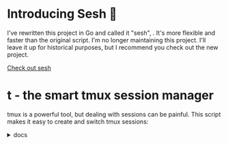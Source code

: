 # Introducing Sesh 🎉

I've rewritten this project in Go and called it "sesh", . It's more flexible and faster than the original script. I'm no longer maintaining this project. I'll leave it up for historical purposes, but I recommend you check out the new project.

[Check out sesh](https://github.com/joshmedeski/sesh)

# t - the smart tmux session manager

tmux is a powerful tool, but dealing with sessions can be painful. This script makes it easy to create and switch tmux sessions:

<details>
<summary>docs</summary>

## Prerequisites

- [tmux](https://github.com/tmux/tmux) (>= 3.2)
- [tpm](https://github.com/tmux-plugins/tpm)
- [zoxide](https://github.com/ajeetdsouza/zoxide)
- [fzf](https://github.com/junegunn/fzf) (>=0.35.0)

_Note: some users have had issues with fzf integration on tmux 3.2a where upon
spawning fzf it would lock the tmux pane. Upgrading to 3.3a seems to be a viable
workaround_ Check [#104](https://github.com/joshmedeski/t-smart-tmux-session-manager/issues/104)

```sh
brew install tmux zoxide fzf
```

Use the package manager of your OS if you are not on macOS.

## How to install

### 1. Install tpm plugin

Add the following line to your `tmux.conf` file:

```sh
set -g @plugin 'joshmedeski/t-smart-tmux-session-manager'
```

**Note:** tpm recommends you list your plugins and then run tpm at the very bottom of your `tmux.conf`.

Then, run `<prefix>I` to install the plugin.

### 2. Add to path

To use the `t` script from anywhere, select your shell environment and follow the instructions.

**Note:** you'll need to check the path of your tpm plugins. It may be `~/.tmux/plugins` or `~/.config/tmux/plugins` depending on where your `tmux.conf` is located.

<details>
<summary>bash</summary>

Add the following line to `~/.bashrc`

```sh
# ~/.tmux/plugins
export PATH=$HOME/.tmux/plugins/t-smart-tmux-session-manager/bin:$PATH
# ~/.config/tmux/plugins
export PATH=$HOME/.config/tmux/plugins/t-smart-tmux-session-manager/bin:$PATH
```

</details>

<details>
<summary>zsh</summary>

Add the following line to `~/.zprofile`

```sh
# ~/.tmux/plugins
export PATH=$HOME/.tmux/plugins/t-smart-tmux-session-manager/bin:$PATH
# ~/.config/tmux/plugins
export PATH=$HOME/.config/tmux/plugins/t-smart-tmux-session-manager/bin:$PATH
```

</details>

<details>
<summary>fish</summary>

Add the following line to `~/.config/fish/config.fish`

```fish
# ~/.tmux/plugins
fish_add_path $HOME/.tmux/plugins/t-smart-tmux-session-manager/bin
# ~/.config/tmux/plugins
fish_add_path $HOME/.config/tmux/plugins/t-smart-tmux-session-manager/bin
```

</details>

### 3. Recommended tmux settings

I recommend you add these settings to your `tmux.conf` to have a better experience with this plugin.

```sh
bind-key x kill-pane # skip "kill-pane 1? (y/n)" prompt
set -g detach-on-destroy off  # don't exit from tmux when closing a session
```

### 4. Customize Prompt (optional)

If your terminal supports [Nerd Font symbols](https://www.nerdfonts.com/), you can customize your prompt.

```sh
set -g @t-fzf-prompt '  '
```

Or you can replace the prompt with anything you'd like.

## How to use

```sh
  Run interactive mode
      t
        ctrl-s list only tmux sessions
        ctrl-x list only zoxide results
        ctrl-f list results from the find command

  Go to session (matches tmux session, zoxide result, or directory)
      t {name}

  Open popup (while in tmux)
      <prefix>+T
        ctrl-s list only tmux sessions
        ctrl-x list only zoxide results
        ctrl-f list results from the find command

  Show help
      t -h
      t --help
```

By default, this plugin is bound to `<prefix>+T` which triggers a fzf-tmux popup that display zoxide results. Type the result you want and when you hit enter it will create a tmux session and connect to it or, if the sessions already exists, switch to it.

If you are not in tmux, you can simply run `t` to start the interactive script, or call `t {name}` to jump directly to a session of your choosing.

### Key Bindings

- `ctrl-s` list only tmux sessions
- `ctrl-x` list only zoxide results
- `ctrl-f` find by directory

## Extra features

### Cloning repositories

You can quickly clone a repository to your preferred directory by using the `t` command combined with the `-r` flag (or `--repo`).

First, you have to set the `T_REPOS_DIR` variable in your shell environment. Make sure to set it where you want your repositories cloned.

<details>
<summary>bash</summary>

Add the following line to `~/.bashrc`

```sh
export T_REPOS_DIR="~/repos"
```

</details>

<details>
<summary>zsh</summary>

Add the following line to `~/.zshrc`

```sh
export T_REPOS_DIR="~/repos"
```

</details>

<details>
<summary>fish</summary>

Add the following line to `~/.config/fish/conf.d/t.fish`

```fish
set -Ux T_REPOS_DIR ~/repos
```

</details>

In order to use the feature, simply run:

```sh
t -r https://github.com/joshmedeski/t-smart-tmux-session-manager.git
```

**Note:** it has to be a valid git remote url (ending in `.git`) or order to work.

I prefer to copy the repository URL to my clipboard and run the following command on macOS.

<details>
<summary>bash/zsh</summary>

```sh
t -r $(pbpaste)
```

</details>

<details>
<summary>fish</summary>

```sh
t -r (pbpaste)
```

</details>

If you want to overwrite the directory to clone to, you can overwrite the `T_REPOS_DIR` variable before running the command:

```sh
T_REPOS_DIR=~/code t --repo https://github.com/joshmedeski/tmux-list.git
```

## How to customize

### Use Git Root for session name

You may prefer your session names starting from the root of the git repository. This can help with naming conflicts if you have multiple directories with the same name on your machine and make it clear when you have multiple sessions open in the same git repository.

<details>
<summary>bash</summary>

Add the following line to `~/.bashrc`

```sh
export T_SESSION_USE_GIT_ROOT="true"
```

</details>

<details>
<summary>zsh</summary>

Add the following line to `~/.zshrc`

```sh
export T_SESSION_USE_GIT_ROOT="true"
```

</details>

<details>
<summary>fish</summary>

Add the following line to `~/.config/fish/conf.d/t.fish`

```fish
set -Ux T_SESSION_USE_GIT_ROOT true
```

</details>

### Include parent dir in session name

You may prefer your session names having a prefix of the parent directory. This can help with naming conflicts if you have multiple directories with the same name on your machine.

<details>
<summary>bash</summary>

Add the following line to `~/.bashrc`

```sh
export T_SESSION_NAME_INCLUDE_PARENT="true"
```

</details>

<details>
<summary>zsh</summary>

Add the following line to `~/.zshrc`

```sh
export T_SESSION_NAME_INCLUDE_PARENT="true"
```

</details>

<details>
<summary>fish</summary>

Add the following line to `~/.config/fish/conf.d/t.fish`

```fish
set -Ux T_SESSION_NAME_INCLUDE_PARENT true
```

</details>

### Custom fzf-tmux keybinding

By default, the `t` popup is bound to `<prefix>T`. In order to overwrite your own custom key binding, add setting the `@t-bind` varaible to your `tmux.conf`:

```sh
set -g @t-bind "K"
```

You can unbind the default by using `none`.

```sh
set -g @t-bind "none" # unbind default
```

### Change default fzf results

By default, t will display tmux sessions and zoxide results by default. You can change this by setting `@t-fzf-default-results` variable to your `tmux.conf`:

```sh
set -g @t-fzf-default-results 'sessions' # show tmux sessions by default
```

```sh
set -g @t-fzf-default-results 'zoxide' # show zoxide results by default
```

### Custom find command

By default, the find key binding (`^f`) will run a simple `find` command to search for directories in and around your home directory.

```sh
find ~ -maxdepth 3 -type d
```

You can customize this command by setting `@t-find-binding` variable to your `tmux.conf`:

In this example, I'm setting the prompt with a custom [Nerd Font icon](https://www.nerdfonts.com/) and using [fd](https://github.com/sharkdp/fd) to search directories (including hidden ones) up to two levels deep from my home directory.

```sh
set -g @t-fzf-find-binding 'ctrl-f:change-prompt(  )+reload(fd -H -d 2 -t d . ~)'
```

Run `man fzf` to learn more about how to customize key bindings with fzf.

### FZF_TMUX_OPTS

If you want to overwrite the fzf-tmux options, you can set the `FZF_TMUX_OPTS` variable in your shell environment.

```bash
# ~/.bashrc or ~/.zshrc
export FZF_TMUX_OPTS="-p 55%,60%"
```

```fish
# ~/.config/fish/config.fish
set -Ux FZF_TMUX_OPTS "-p 55%,60%"
```

Run `man fzf-tmux` to learn more about the available options.

### Custom Border Label

If you want to customize the fzf popup border label, you can add `T_FZF_BORDER_LABEL` to your shell variable

```bash
# ~/.bashrc or ~/.zshrc
export T_FZF_BORDER_LABEL=' Your Custom Label '
```

or if you use fish:

```fish
# ~/.config/fish/config.fish
set -Ux T_FZF_BORDER_LABEL " Your Custom Label "
```

## Background

Interested in learning more about how this script came to be? Check out [Smart tmux sessions with zoxide and fzf](https://www.joshmedeski.com/posts/smart-tmux-sessions-with-zoxide-and-fzf/).
]

## Startup script

You can run a startup script when you create a new session. This is useful for running a command when you create a new session, like starting a dev server or automatically opening neovim to begin editing a file.

This works by adding a `.t` file to your desired directory. Here is a quick script for bootstrapping that file:

```sh
touch .t && chmod +x .t && echo -e '#!/usr/bin/env bash\n' > .t && nvim .t
```

I like opening Neovim and the find file Telescope prompt to quickly find a file to edit. Here is an example of what I put in many of my projects:

```sh
#!/usr/bin/env bash
nvim -c 'Telescope find_files'
```

So, when you open any project that detects a `.t` it will automatically run that script when a session is created.

This feature is in early development so please feel free to give feedback if you have ideas for how to improve on it.

## Bonus: macOS keyboard shortcut

My personal workflow uses [macOS Keyboard Shortcuts for tmux](https://www.joshmedeski.com/posts/macos-keyboard-shortcuts-for-tmux/). I have bound the `t` popup to `cmd+j` with the following code:

<details>
<summary>Alacritty</summary>

Add the following line to your `alacritty.yml`

```yml
key_bindings:
  - { key: K, mods: Command, chars: "\x02\x54" } # open t - tmux smart session manager
```

</details>

<details>
<summary>Kitty</summary>

Add the following line to your `kitty.conf`

```sh
map cmd+k send_text all \x02\x54
```

</details>

<details>
<summary>WezTerm</summary>

Add the following line to your `wezterm.lua` inside the **keys** options

```sh
{ key = 'j', mods = 'CMD', action = wezterm.action.SendString '\x02\x54' }, -- open t - tmux smart session manager

```

</details>

**Note:** These bindings are based off the default prefix, `ctrl+b` (which converts to `\x02`). If you changed your prefix, I recommend [watching my video](https://www.joshmedeski.com/posts/macos-keyboard-shortcuts-for-tmux/) which goes into depth how to customize your own keybindings in Alacritty.

</details>
